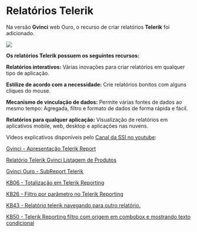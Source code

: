 # Relatórios Telerik

Na versão **Gvinci** web Ouro, o recurso de criar relatórios **Telerik** foi adicionado.

![](http://www.gvinci.com.br/manual/telerik-reporting1gv5.png)

**Os relatórios Telerik possuem os seguintes recursos:**

**Relatórios interativos:** Várias inovações para criar relatórios em qualquer tipo de aplicação.

**Estilize de acordo com a necessidade:** Crie relatórios bonitos com alguns cliques do mouse.

**Mecanismo de vinculação de dados:** Permite várias fontes de dados ao mesmo tempo: Agregada, filtro e formato de dados de forma rápida e fácil.

**Relatórios para qualquer aplicação:** Visualização de relatórios em aplicativos mobile, web, desktop e aplicações nas nuvens.

Vídeos explicativos disponíveis pelo [Canal da SSI no youtube](https://www.youtube.com/user/SSITecnologia):

[Gvinci - Apresentação Telerik Report](https://www.youtube.com/watch?v=p0bmaT8dyAM)

[Relatório Telerik Gvinci Listagem de Produtos](https://www.youtube.com/watch?v=dPP5nx3Yu_k)

[Gvinci Ouro - SubReport Telerik](https://www.youtube.com/watch?v=0JSyD8YHCxY)

[KB06 - Totalização em Telerik Reporting](https://www.youtube.com/watch?v=OS7jaQx9SJo)

[KB26 - Filtro por parâmetro no Telerik Reporting](https://www.youtube.com/watch?v=cl-jEWtYnBI)

[KB43 - Relatório telerik navegando para outro relatório.](https://www.youtube.com/watch?v=XNoqFTi-qQ4)

[KB50 - Telerik Reporting filtro com origem em combobox e mostrando texto condicional](https://www.youtube.com/watch?v=vUW-ZlNqfDM)

